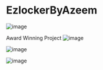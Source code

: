 # EzlockerByAzeem

![image](https://user-images.githubusercontent.com/106644167/171331550-7e4e010a-7675-4d70-97d3-42fe71dd0a72.png)


Award Winning Project 
![image](https://user-images.githubusercontent.com/106644167/171331704-beeeda51-fe0a-4bdb-9453-107968e7f258.png)

![image](https://user-images.githubusercontent.com/106644167/171331730-945633f5-80a5-4003-ae2d-419757d9b4a9.png)

![image](https://user-images.githubusercontent.com/106644167/171331759-883d58c1-0cf4-4845-be56-242793287e79.png)
